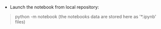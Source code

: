 - Launch the notebook from local repository:
> python -m notebook
(the notebooks data are stored here as '\*.ipynb' files)

